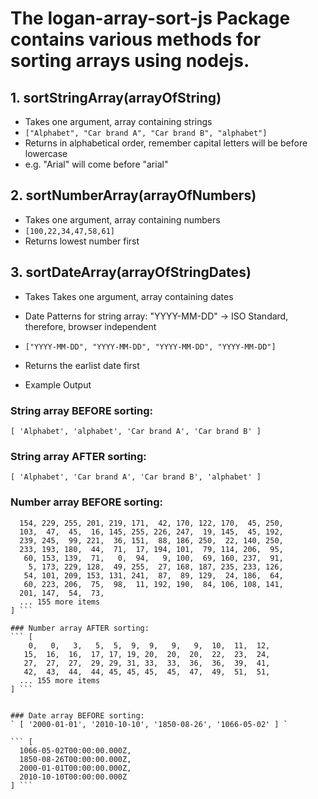 # The logan-array-sort-js Package contains various methods for sorting arrays using nodejs.

## 1. sortStringArray(arrayOfString)
- Takes one argument, array containing strings
- `["Alphabet", "Car brand A", "Car brand B", "alphabet"]`
- Returns in alphabetical order, remember capital letters will be before lowercase
- e.g. "Arial" will come before "arial"

## 2. sortNumberArray(arrayOfNumbers)
- Takes one argument, array containing numbers
- `[100,22,34,47,58,61]`
- Returns lowest number first

## 3. sortDateArray(arrayOfStringDates)
- Takes Takes one argument, array containing dates
- Date Patterns for string array: "YYYY-MM-DD" -> ISO Standard, therefore, browser independent
- `["YYYY-MM-DD", "YYYY-MM-DD", "YYYY-MM-DD", "YYYY-MM-DD"]`
- Returns the earlist date first


- Example Output


### String array BEFORE sorting: 
 `[ 'Alphabet', 'alphabet', 'Car brand A', 'Car brand B' ]`

### String array AFTER sorting: 
`[ 'Alphabet', 'Car brand A', 'Car brand B', 'alphabet' ]`


### Number array BEFORE sorting:
``` [
  154, 229, 255, 201, 219, 171,  42, 170, 122, 170,  45, 250,
  103,  47,  45,  16, 145, 255, 226, 247,  19, 145,  45, 192,
  239, 245,  99, 221,  36, 151,  88, 186, 250,  22, 140, 250,
  233, 193, 180,  44,  71,  17, 194, 101,  79, 114, 206,  95,
   60, 153, 139,  71,   0,  94,   9, 100,  69, 160, 237,  91,
    5, 173, 229, 128,  49, 255,  27, 168, 187, 235, 233, 126,
   54, 101, 209, 153, 131, 241,  87,  89, 129,  24, 186,  64,
   60, 223, 206,  75,  98,  11, 192, 190,  84, 106, 108, 141,
  201, 147,  54,  73,
  ... 155 more items
] ```

### Number array AFTER sorting:
``` [
    0,   0,   3,   5,  5,  9,  9,   9,   9,  10,  11,  12,
   15,  16,  16,  17, 17, 19, 20,  20,  20,  22,  23,  24,
   27,  27,  27,  29, 29, 31, 33,  33,  36,  36,  39,  41,
   42,  43,  44,  44, 45, 45, 45,  45,  47,  49,  51,  51,
  ... 155 more items
] ```


### Date array BEFORE sorting:
` [ '2000-01-01', '2010-10-10', '1850-08-26', '1066-05-02' ] `

``` [
  1066-05-02T00:00:00.000Z,
  1850-08-26T00:00:00.000Z,
  2000-01-01T00:00:00.000Z,
  2010-10-10T00:00:00.000Z
] ```